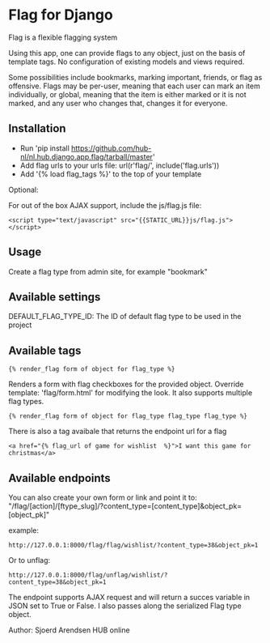Flag for Django
=========

Flag is a flexible flagging system

Using this app, one can provide flags to any object, just on the basis of template tags. No configuration of existing models and views required.

Some possibilities include bookmarks, marking important, friends, or flag as offensive.
Flags may be per-user, meaning that each user can mark an item individually, or global, meaning that the item is either marked or it is not marked, and any user who changes that, changes it for everyone.

Installation
------------
- Run 'pip install https://github.com/hub-nl/nl.hub.django.app.flag/tarball/master'
- Add flag urls to your urls file: url(r'flag/', include('flag.urls'))
- Add '{% load flag_tags %}' to the top of your template

Optional:

For out of the box AJAX support, include the js/flag.js file:

    <script type="text/javascript" src="{{STATIC_URL}}js/flag.js"></script>

Usage
-----

Create a flag type from admin site, for example "bookmark"

Available settings
------------------

DEFAULT_FLAG_TYPE_ID: The ID of default flag type to be used in the project

Available tags
--------------
    
    {% render_flag form of object for flag_type %}

Renders a form with flag checkboxes for the provided object. Override template: 'flag/form.html' for modifying the look.
It also supports multiple flag types.

    {% render_flag form of object for flag_type flag_type flag_type %}
    
There is also a tag avaibale that returns the endpoint url for a flag

    <a href="{% flag_url of game for wishlist  %}">I want this game for christmas</a>

Available endpoints
--------------

You can also create your own form or link and point it to: "<hostname>/flag/[action]/[ftype_slug]/?content_type=[content_type]&object_pk=[object_pk]"

example:

    http://127.0.0.1:8000/flag/flag/wishlist/?content_type=38&object_pk=1
    
Or to unflag:

    http://127.0.0.1:8000/flag/unflag/wishlist/?content_type=38&object_pk=1

The endpoint supports AJAX request and will return a succes variable in JSON set to True or False. I also passes along the serialized Flag type object.

Author: Sjoerd Arendsen
HUB online